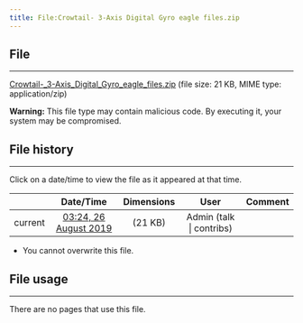 ```yaml
---
title: File:Crowtail- 3-Axis Digital Gyro eagle files.zip
---
```


## File
--------

[Crowtail-_3-Axis_Digital_Gyro_eagle_files.zip](https://wiki.elecrow.com/images/d/d6/Crowtail-_3-Axis_Digital_Gyro_eagle_files.zip) (file size: 21 KB, MIME type: application/zip)

**Warning:** This file type may contain malicious code. By executing it, your system may be compromised.

## File history
--------

Click on a date/time to view the file as it appeared at that time.

|         |                          Date/Time                           | Dimensions  |                             User                             | Comment |
| :-----: | :----------------------------------------------------------: | :---------: | :----------------------------------------------------------: | :-----: |
| current | [03:24, 26 August 2019](https://wiki.elecrow.com/images/d/d6/Crowtail-_3-Axis_Digital_Gyro_eagle_files.zip) | (21 KB) | Admin (talk \| contribs) |         |

- You cannot overwrite this file.

## File usage
--------

There are no pages that use this file.
